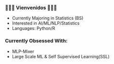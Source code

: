 ### 👋👋👋 Vienvenidos 👋👋👋

- Currently Majoring in Statistics (BS)
- Interested in AI/ML/NLP/Statistics
- Languages: Python/R

### Currently Obsessed With:
- MLP-Mixer
- Large Scale ML & Self Supervised Learning(SSL)

<!--
**nlee-208/nlee-208** is a ✨ _special_ ✨ repository because its `README.md` (this file) appears on your GitHub profile.

Here are some ideas to get you started:

- 🔭 I’m currently working on ...
- 🌱 I’m currently learning ...
- 👯 I’m looking to collaborate on ...
- 🤔 I’m looking for help with ...
- 💬 Ask me about ...
- 📫 How to reach me: ...
- 😄 Pronouns: ...
- ⚡ Fun fact: ...
-->
